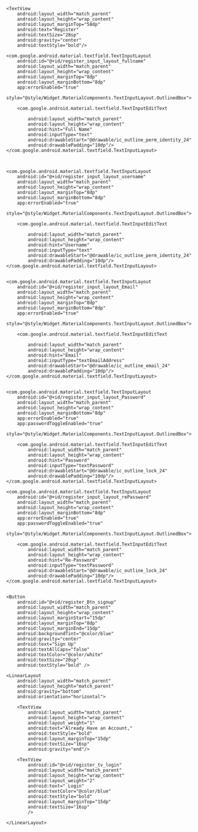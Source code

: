 <?xml version="1.0" encoding="utf-8"?>
<LinearLayout xmlns:android="http://schemas.android.com/apk/res/android"
    xmlns:app="http://schemas.android.com/apk/res-auto"
    xmlns:tools="http://schemas.android.com/tools"
    android:layout_width="match_parent"
    android:layout_height="match_parent"
    android:gravity="center"
    android:padding="15dp"
    android:orientation="vertical"
    tools:context=".RegisterActivity">


    <TextView
        android:layout_width="match_parent"
        android:layout_height="wrap_content"
        android:layout_marginTop="58dp"
        android:text="Register"
        android:textSize="28sp"
        android:gravity="center"
        android:textStyle="bold"/>

    <com.google.android.material.textfield.TextInputLayout
        android:id="@+id/register_input_layout_fullname"
        android:layout_width="match_parent"
        android:layout_height="wrap_content"
        android:layout_marginTop="8dp"
        android:layout_marginBottom="8dp"
        app:errorEnabled="true"
        style="@style/Widget.MaterialComponents.TextInputLayout.OutlinedBox">

        <com.google.android.material.textfield.TextInputEditText

            android:layout_width="match_parent"
            android:layout_height="wrap_content"
            android:hint="Full Name"
            android:inputType="text"
            android:drawableStart="@drawable/ic_outline_perm_identity_24"
            android:drawablePadding="10dp"/>
    </com.google.android.material.textfield.TextInputLayout>



    <com.google.android.material.textfield.TextInputLayout
        android:id="@+id/register_input_layout_username"
        android:layout_width="match_parent"
        android:layout_height="wrap_content"
        android:layout_marginTop="8dp"
        android:layout_marginBottom="8dp"
        app:errorEnabled="true"
        style="@style/Widget.MaterialComponents.TextInputLayout.OutlinedBox">

        <com.google.android.material.textfield.TextInputEditText

            android:layout_width="match_parent"
            android:layout_height="wrap_content"
            android:hint="Username"
            android:inputType="text"
            android:drawableStart="@drawable/ic_outline_perm_identity_24"
            android:drawablePadding="10dp"/>
    </com.google.android.material.textfield.TextInputLayout>


    <com.google.android.material.textfield.TextInputLayout
        android:id="@+id/register_input_layout_Email"
        android:layout_width="match_parent"
        android:layout_height="wrap_content"
        android:layout_marginTop="8dp"
        android:layout_marginBottom="8dp"
        app:errorEnabled="true"
        style="@style/Widget.MaterialComponents.TextInputLayout.OutlinedBox">

        <com.google.android.material.textfield.TextInputEditText

            android:layout_width="match_parent"
            android:layout_height="wrap_content"
            android:hint="Email"
            android:inputType="textEmailAddress"
            android:drawableStart="@drawable/ic_outline_email_24"
            android:drawablePadding="10dp"/>
    </com.google.android.material.textfield.TextInputLayout>


    <com.google.android.material.textfield.TextInputLayout
        android:id="@+id/register_input_layout_Password"
        android:layout_width="match_parent"
        android:layout_height="wrap_content"
        android:layout_marginBottom="8dp"
        app:errorEnabled="true"
        app:passwordToggleEnabled="true"
        style="@style/Widget.MaterialComponents.TextInputLayout.OutlinedBox">

        <com.google.android.material.textfield.TextInputEditText
            android:layout_width="match_parent"
            android:layout_height="wrap_content"
            android:hint="Password"
            android:inputType="textPassword"
            android:drawableStart="@drawable/ic_outline_lock_24"
            android:drawablePadding="10dp"/>
    </com.google.android.material.textfield.TextInputLayout>

    <com.google.android.material.textfield.TextInputLayout
        android:id="@+id/register_input_layout_rePassword"
        android:layout_width="match_parent"
        android:layout_height="wrap_content"
        android:layout_marginBottom="8dp"
        app:errorEnabled="true"
        app:passwordToggleEnabled="true"
        style="@style/Widget.MaterialComponents.TextInputLayout.OutlinedBox">

        <com.google.android.material.textfield.TextInputEditText
            android:layout_width="match_parent"
            android:layout_height="wrap_content"
            android:hint="Re-Password"
            android:inputType="textPassword"
            android:drawableStart="@drawable/ic_outline_lock_24"
            android:drawablePadding="10dp"/>
    </com.google.android.material.textfield.TextInputLayout>


    <Button
        android:id="@+id/register_Btn_signup"
        android:layout_width="match_parent"
        android:layout_height="wrap_content"
        android:layout_marginStart="15dp"
        android:layout_marginTop="8dp"
        android:layout_marginEnd="15dp"
        android:backgroundTint="@color/blue"
        android:gravity="center"
        android:text="Sign Up"
        android:textAllCaps="false"
        android:textColor="@color/white"
        android:textSize="20sp"
        android:textStyle="bold" />

    <LinearLayout
        android:layout_width="match_parent"
        android:layout_height="match_parent"
        android:gravity="bottom"
        android:orientation="horizontal">

        <TextView
            android:layout_width="match_parent"
            android:layout_height="wrap_content"
            android:layout_weight="1"
            android:text="Already Have an Account,"
            android:textStyle="bold"
            android:layout_marginTop="15dp"
            android:textSize="16sp"
            android:gravity="end"/>

        <TextView
            android:id="@+id/register_tv_login"
            android:layout_width="match_parent"
            android:layout_height="wrap_content"
            android:layout_weight="2"
            android:text=" Login"
            android:textColor="@color/blue"
            android:textStyle="bold"
            android:layout_marginTop="15dp"
            android:textSize="16sp"
            />

    </LinearLayout>





</LinearLayout>
